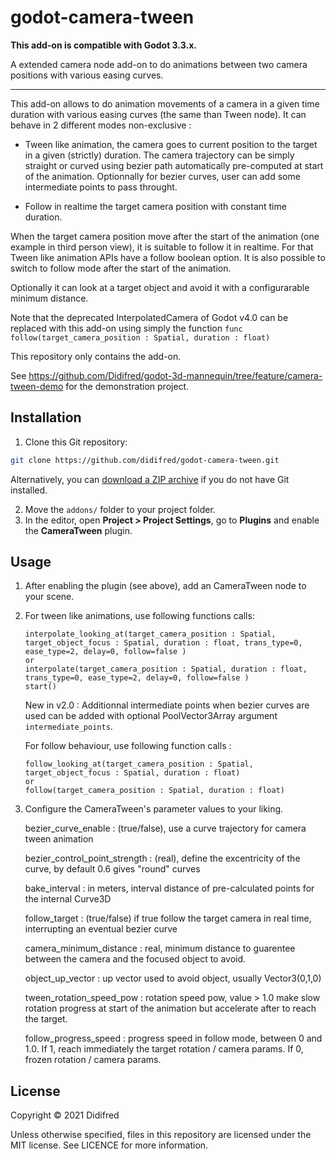 # godot-camera-tween

**This add-on is compatible with Godot 3.3.x.**

A extended camera node add-on to do animations between two camera positions with various easing curves.

___

This add-on allows to do animation movements of a camera in a given time duration with various easing curves (the same than Tween node).
It can behave in 2 different modes non-exclusive :
- Tween like animation, the camera goes to current position to the target in a given (strictly) duration.
The camera trajectory can be simply straight or curved using bezier path automatically pre-computed at start of the animation.
Optionnally for bezier curves, user can add some intermediate points to pass throught.

- Follow in realtime the target camera position with constant time duration.

When the target camera position move after the start of the animation (one example in third person view), it is suitable to follow it in realtime. 
For that Tween like animation APIs have a follow boolean option. It is also possible to switch to follow mode after the start of the animation.

Optionally it can look at a target object and avoid it with a configurarable minimum distance.

Note that the deprecated InterpolatedCamera of Godot v4.0 can be replaced with this add-on using simply the function ```func follow(target_camera_position : Spatial, duration : float)```

This repository only contains the add-on.

See https://github.com/Didifred/godot-3d-mannequin/tree/feature/camera-tween-demo for the demonstration project.

## Installation

1. Clone this Git repository:

```bash
git clone https://github.com/didifred/godot-camera-tween.git
```

Alternatively, you can
[download a ZIP archive]( https://github.com/didifred/godot-camera-tween/archive/main.zip)
if you do not have Git installed.

2. Move the `addons/` folder to your project folder.
3. In the editor, open **Project > Project Settings**, go to **Plugins**
   and enable the **CameraTween** plugin.

## Usage

1. After enabling the plugin (see above), add an CameraTween node
   to your scene.

2. For tween like animations, use following functions calls:
   ```
   interpolate_looking_at(target_camera_position : Spatial, target_object_focus : Spatial, duration : float, trans_type=0, ease_type=2, delay=0, follow=false ) 
   or
   interpolate(target_camera_position : Spatial, duration : float, trans_type=0, ease_type=2, delay=0, follow=false )
   start()
   ```
   
   New in v2.0 :
   Additionnal intermediate points when bezier curves are used can be added with optional PoolVector3Array argument ``` intermediate_points ```.
   
   For follow behaviour, use following function calls :
   ```
   follow_looking_at(target_camera_position : Spatial, target_object_focus : Spatial, duration : float)
   or
   follow(target_camera_position : Spatial, duration : float)
    ```
    
3. Configure the CameraTween's parameter values to your liking.

   bezier_curve_enable : (true/false), use a curve trajectory for camera tween animation
   
   bezier_control_point_strength : (real), define the excentricity of the curve, by default 0.6 gives "round" curves
   
   bake_interval : in meters, interval distance of pre-calculated points for the internal Curve3D
   
   follow_target : (true/false) if true follow the target camera in real time, interrupting an eventual bezier curve
   
   camera_minimum_distance : real, minimum distance to guarentee between the camera and the focused object to avoid.
   
   object_up_vector : up vector used to avoid object, usually Vector3(0,1,0) 
   
   tween_rotation_speed_pow : rotation speed pow, value > 1.0 make slow rotation progress at start of the animation but accelerate after to reach the target.
   
   follow_progress_speed :  progress speed in follow mode, between 0 and 1.0. If 1, reach immediately the target rotation / camera params. If 0, frozen rotation / camera params.
   
## License

Copyright © 2021 Didifred

Unless otherwise specified, files in this repository are licensed under the
MIT license. See LICENCE for more information.

